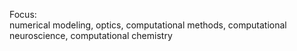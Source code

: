 Focus:  
numerical modeling, optics, computational methods, computational neuroscience, computational chemistry 


